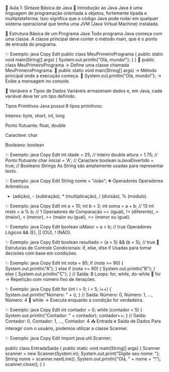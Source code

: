 🚀 Aula 1: Sintaxe Básica de Java
📝 Introdução ao Java
Java é uma linguagem de programação orientada a objetos, fortemente tipada e multiplataforma. Isso significa que o código Java pode rodar em qualquer sistema operacional que tenha uma JVM (Java Virtual Machine) instalada.

📌 Estrutura Básica de um Programa Java
Todo programa Java começa com uma classe. A classe principal deve conter o método main, que é o ponto de entrada do programa.

✨ Exemplo:
java
Copy
Edit
public class MeuPrimeiroPrograma {
    public static void main(String[] args) {
        System.out.println("Olá, mundo!");
    }
}
🔹 public class MeuPrimeiroPrograma → Define uma classe chamada MeuPrimeiroPrograma.
🔹 public static void main(String[] args) → Método principal onde a execução começa.
🔹 System.out.println("Olá, mundo!"); → Exibe a mensagem no console.

🔢 Variáveis e Tipos de Dados
Variáveis armazenam dados e, em Java, cada variável deve ter um tipo definido.

Tipos Primitivos
Java possui 8 tipos primitivos:

Inteiros: byte, short, int, long

Ponto flutuante: float, double

Caractere: char

Booleano: boolean

✨ Exemplo:
java
Copy
Edit
int idade = 25;        // Inteiro
double altura = 1.75;  // Ponto flutuante
char inicial = 'A';    // Caractere
boolean isJavaDivertido = true; // Booleano
Strings
As String são amplamente usadas para representar texto.

✨ Exemplo:
java
Copy
Edit
String nome = "João";
➕ Operadores
Operadores Aritméticos
+ (adição), - (subtração), * (multiplicação), / (divisão), % (módulo).

✨ Exemplo:
java
Copy
Edit
int a = 10;
int b = 3;
int soma = a + b;   // 13
int resto = a % b;  // 1
Operadores de Comparação
== (igual), != (diferente), > (maior), < (menor), >= (maior ou igual), <= (menor ou igual).

✨ Exemplo:
java
Copy
Edit
boolean isMaior = a > b; // true
Operadores Lógicos
&& (E), || (OU), ! (NÃO).

✨ Exemplo:
java
Copy
Edit
boolean resultado = (a > 5) && (b < 5); // true
🔄 Estruturas de Controle
Condicionais: if, else, else if
Usadas para tomar decisões com base em condições.

✨ Exemplo:
java
Copy
Edit
int nota = 85;
if (nota >= 90) {
    System.out.println("A");
} else if (nota >= 80) {
    System.out.println("B");
} else {
    System.out.println("C");
}
// Saída: B
Loops: for, while, do-while
📌 for → Repetição com número fixo de iterações.

✨ Exemplo:
java
Copy
Edit
for (int i = 0; i < 5; i++) {
    System.out.println("Número: " + i);
}
// Saída: Número: 0, Número: 1, ..., Número: 4
📌 while → Executa enquanto a condição for verdadeira.

✨ Exemplo:
java
Copy
Edit
int contador = 0;
while (contador < 5) {
    System.out.println("Contador: " + contador);
    contador++;
}
// Saída: Contador: 0, Contador: 1, ..., Contador: 4
📥 Entrada e Saída de Dados
Para interagir com o usuário, podemos utilizar a classe Scanner.

✨ Exemplo:
java
Copy
Edit
import java.util.Scanner;

public class EntradaSaida {
    public static void main(String[] args) {
        Scanner scanner = new Scanner(System.in);
        System.out.print("Digite seu nome: ");
        String nome = scanner.nextLine();
        System.out.println("Olá, " + nome + "!");
        scanner.close();
    }
}
